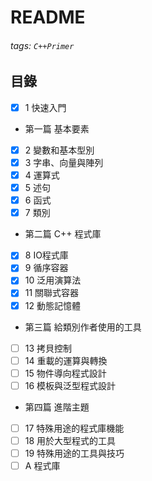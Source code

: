 # README
###### tags: `C++Primer`
## 目錄
- [x] 1 快速入門
- 第一篇 基本要素
- [x] 2 變數和基本型別
- [x] 3 字串、向量與陣列
- [x] 4 運算式
- [x] 5 述句
- [x] 6 函式
- [x] 7 類別
- 第二篇 C++ 程式庫
- [x] 8 IO程式庫
- [x] 9 循序容器
- [x] 10 泛用演算法
- [x] 11 關聯式容器
- [x] 12 動態記憶體
- 第三篇 給類別作者使用的工具
- [ ] 13 拷貝控制
- [ ] 14 重載的運算與轉換
- [ ] 15 物件導向程式設計
- [ ] 16 模板與泛型程式設計
- 第四篇 進階主題
- [ ] 17 特殊用途的程式庫機能
- [ ] 18 用於大型程式的工具
- [ ] 19 特殊用途的工具與技巧
- [ ] A 程式庫
